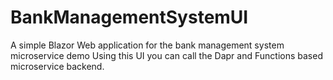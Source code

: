 # BankManagementSystemUI
A simple Blazor Web application for the bank management system microservice demo
Using this UI you can call the Dapr and Functions based microservice backend.
